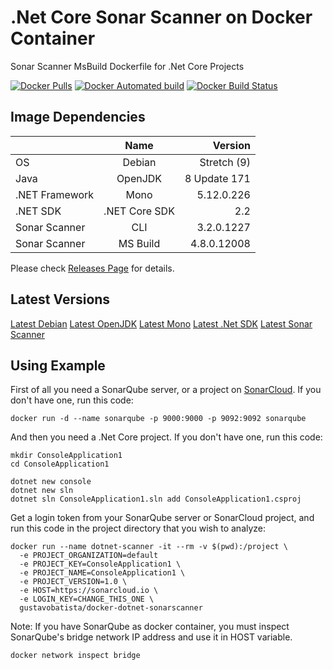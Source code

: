 # .Net Core Sonar Scanner on Docker Container

Sonar Scanner MsBuild Dockerfile for .Net Core Projects

[![Docker Pulls](https://img.shields.io/docker/pulls/gustavobatista/docker-dotnet-sonarscanner.svg)](https://hub.docker.com/r/gustavobatista/docker-dotnet-sonarscanner/) [![Docker Automated build](https://img.shields.io/docker/automated/gustavobatista/docker-dotnet-sonarscanner.svg)](https://hub.docker.com/r/gustavobatista/docker-dotnet-sonarscanner/) [![Docker Build Status](https://img.shields.io/docker/build/gustavobatista/docker-dotnet-sonarscanner.svg)](https://hub.docker.com/r/gustavobatista/docker-dotnet-sonarscanner/)

## Image Dependencies

|                | Name          | Version       |
| -------------- |:-------------:| -------------:|
| OS             | Debian        |   Stretch (9) |
| Java           | OpenJDK       |  8 Update 171 |
| .NET Framework | Mono          |    5.12.0.226 |
| .NET SDK       | .NET Core SDK |           2.2 |
| Sonar Scanner  | CLI           |    3.2.0.1227 |
| Sonar Scanner  | MS Build      |   4.8.0.12008 |

Please check [Releases Page](https://github.com/burakince/docker-dotnet-sonarscanner/releases) for details.

## Latest Versions

[Latest Debian](https://www.debian.org/releases/stable/)
[Latest OpenJDK](https://hub.docker.com/r/library/openjdk/tags/)
[Latest Mono](https://www.mono-project.com/download/stable/#download-lin-debian)
[Latest .Net SDK](https://www.microsoft.com/net/download/all)
[Latest Sonar Scanner](https://docs.sonarqube.org/display/SCAN/Analyzing+with+SonarQube+Scanner+for+MSBuild)

## Using Example

First of all you need a SonarQube server, or a project on [SonarCloud](https://sonarcloud.io/). If you don't have one, run this code:

```
docker run -d --name sonarqube -p 9000:9000 -p 9092:9092 sonarqube
```

And then you need a .Net Core project. If you don't have one, run this code:

```
mkdir ConsoleApplication1
cd ConsoleApplication1

dotnet new console
dotnet new sln
dotnet sln ConsoleApplication1.sln add ConsoleApplication1.csproj
```

Get a login token from your SonarQube server or SonarCloud project, and run this code in the project directory that you wish to analyze:

```
docker run --name dotnet-scanner -it --rm -v $(pwd):/project \
  -e PROJECT_ORGANIZATION=default
  -e PROJECT_KEY=ConsoleApplication1 \
  -e PROJECT_NAME=ConsoleApplication1 \
  -e PROJECT_VERSION=1.0 \
  -e HOST=https://sonarcloud.io \
  -e LOGIN_KEY=CHANGE_THIS_ONE \
  gustavobatista/docker-dotnet-sonarscanner
```

Note: If you have SonarQube as docker container, you must inspect SonarQube's bridge network IP address and use it in HOST variable.

```
docker network inspect bridge
```

